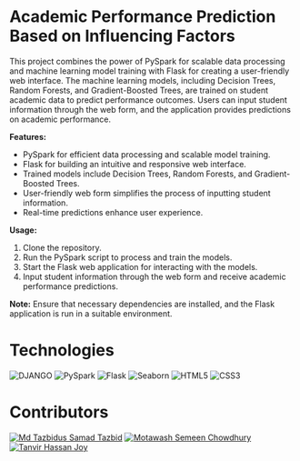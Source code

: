 # Academic Performance Prediction Based on Influencing Factors

This project combines the power of PySpark for scalable data processing and machine learning model training with Flask for creating a user-friendly web interface. The machine learning models, including Decision Trees, Random Forests, and Gradient-Boosted Trees, are trained on student academic data to predict performance outcomes. Users can input student information through the web form, and the application provides predictions on academic performance.


**Features:**
- PySpark for efficient data processing and scalable model training.
- Flask for building an intuitive and responsive web interface.
- Trained models include Decision Trees, Random Forests, and Gradient-Boosted Trees.
- User-friendly web form simplifies the process of inputting student information.
- Real-time predictions enhance user experience.

**Usage:**
1. Clone the repository.
2. Run the PySpark script to process and train the models.
3. Start the Flask web application for interacting with the models.
4. Input student information through the web form and receive academic performance predictions.

**Note:**
Ensure that necessary dependencies are installed, and the Flask application is run in a suitable environment.


# Technologies
![DJANGO](https://img.shields.io/badge/Django-092E20?style=for-the-badge&logo=django&logoColor=white)
![PySpark](https://img.shields.io/badge/PySpark-%2305122B.svg?style=for-the-badge&logo=apache-spark&logoColor=white)
![Flask](https://img.shields.io/badge/Flask-%23000000.svg?style=for-the-badge&logo=flask&logoColor=white)
![Seaborn](https://img.shields.io/badge/Seaborn-%23118C4E.svg?style=for-the-badge&logo=seaborn&logoColor=white)
![HTML5](https://img.shields.io/badge/html5-%23E34F26.svg?style=for-the-badge&logo=html5&logoColor=white)
![CSS3](https://img.shields.io/badge/css3-%231572B6.svg?style=for-the-badge&logo=css3&logoColor=white)


# Contributors
[![Md Tazbidus Samad Tazbid](https://github.com/tstazbid.png?size=50)](https://github.com/tstazbid)
[![Motawash Semeen Chowdhury](https://github.com/Motawash-Semeen.png?size=50)](https://github.com/Motawash-Semeen)
[![Tanvir Hassan Joy](https://github.com/Harmfulllll.png?size=50)](https://github.com/Harmfulllll)
